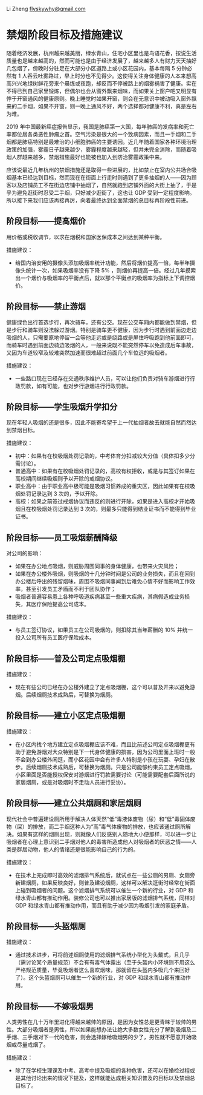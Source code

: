 Li Zheng <flyskywhy@gmail.com>

# 禁烟阶段目标及措施建议

随着经济发展，杭州越来越美丽，绿水青山，住宅小区里也是鸟语花香，按说生活质量也是越来越高的，然而可能也是由于经济发展了，越来越多人有财力天天抽好几包烟了，傍晚时分驻足在大部分小区道路上或小区花园内，基本每隔 5 分钟必然有 1 人吞云吐雾路过，早上时分也不见得少。这使得关注身体健康的人本来想高高兴兴地绿树鲜花旁来个晨练或夜跑，却反而不停被路上的烟雾祸害了健康。实在不得已到自己家里锻炼，但偶尔也会从窗外飘来烟味，而如果关上窗户吧又明显有悖于开窗通风的健康原则。晚上睡觉时如果开窗，则会在无意识中被动吸入窗外飘来的二手烟，如果不开窗，则一晚上通风不好，两个选择都对健康不利，真是左右为难。

2019 年中国最新癌症报告显示，我国是肺癌第一大国，每年肺癌的发病率和死亡率都位居各类恶性肿瘤之首。空气污染是很大的一个致病因素，而且一手烟和二手烟都是肺癌特别是最难治的小细胞肺癌的主要诱因。近几年随着国家各种环境治理政策的加强，雾霾日子越来越少，雾霾程度越来越轻，但并未完全消除，而随着吸烟人群越来越多，禁烟措施最好也能被也加入到防治雾霾政策中来。

应该说最近几年杭州的禁烟措施还是取得一些进展的，比如禁止在室内公共场合吸烟基本已经达到目标，然而现在在街面上行走时则遇到了更多抽烟的人——因为顾客以及店铺员工不在街边店铺中抽烟了，自然就跑到店铺外面的大街上抽了，于是乎为避免逛街时忍受二手烟，只好减少逛街了，这也让 GDP 受到一定程度影响。所以接下来我们应该再接再厉，向着最终达到全面禁烟的总目标再阶段性前进。

## 阶段目标——提高烟价
用价格或税收调节，以求在烟税和国家医保成本之间达到某种平衡。

措施建议：

* 给国内治安用的摄像头添加吸烟率统计功能，然后将烟价提高一倍，每半年摄像头统计一次，如果吸烟率没有下降 5% ，则烟价再提高一倍。经过几年摸索出一个烟价与吸烟率的平衡点后，就以那个平衡点的吸烟率为指标上下调控烟价。

## 阶段目标——禁止游烟
健康绿色出行首选步行，再次骑车，还有公交。现在公交车厢内都能做到禁烟，但是步行和骑车则没法躲过游烟。特别是骑车更不健康，因为步行时遇到前面边走边吸烟的人，只需要原地停留一会等他走远或是绕路或是屏住呼吸跑到他前面即可，而骑车时遇到前面边骑边吸烟的人，一般来说既不能突然停车以免造成后车事故，又因为车道较窄及较难突然加速而很难超过前面几个车位远的吸烟者。

措施建议：

* 一些路口现在已经存在交通秩序维护人员，可以让他们负责对骑车游烟进行行政罚款，如有可能，也对步行游烟进行行政罚款。

## 阶段目标——学生吸烟升学扣分
现在年轻人吸烟的还是很多，因此不能寄希望于上一代抽烟者故去就能自然而然达到禁烟目标。

措施建议：

* 初中：如果有在校吸烟处罚记录的，中考体育分扣减较大分值（具体扣多少分需讨论）。
* 普通高中：如果有在校吸烟处罚记录的，高校有权拒收，或是与其签订如果在高校期间继续吸烟则予以开除的戒烟协议。
* 职业高中：由于职业高中极可能是吸烟习惯养成的重灾区，因此如果有在校吸烟处罚记录达到 3 次的，予以开除。
* 高校：如果之前签过戒烟协议而违反的则进行开除，如果是进入高校才开始吸烟且在校吸烟处罚记录达到 3 次的，则最多只能得到结业证书而不能得到毕业证书。

## 阶段目标——员工吸烟薪酬降级
对公司的影响：

* 如果在办公地点吸烟，则威胁周围同事的身体健康，也带来火灾风险；
* 如果在办公楼外吸烟，则吸烟的十几分钟时间是公司的业务损失，而且在回到办公楼后呼出的残留烟味，周围不吸烟同事闻到后难免心情不好而影响工作效率，甚至引发员工矛盾而不利于团队协作；
* 吸烟者普遍容易患上各种呼吸道疾病甚至一些重大疾病，其病假造成业务损失，其医疗保险提高公司成本。

措施建议：

* 与员工签订协议，如果员工在公司吸烟的，则扣除其当年薪酬的 10% 并统一投入公司所有员工医疗保险成本。

## 阶段目标——普及公司定点吸烟棚
措施建议：

* 现在有些公司已经在办公楼外建立了定点吸烟棚，这个可以普及开来以避免游烟。后续烟厕技术成熟后，可替换为烟厕。

## 阶段目标——建立小区定点吸烟棚
措施建议：

* 在小区内找个地方建立定点吸烟棚应该不难，而且比前述公司定点吸烟棚更有助于避免游烟对大众特别是下一代身体健康的损害，因为公司里面上班时一般不会到办公楼外闲逛，而小区花园中会有许多人特别是小孩在玩耍、孕妇在散步。后续烟厕技术成熟后，可替换为烟厕。只是公司能够约束员工定点吸烟，小区里面是否能授权保安对游烟进行罚款需要讨论（可能需要配套后面所说的家居烟厕，或是对吸烟时不走动人员进行妥协）。

## 阶段目标——建立公共烟厕和家居烟厕
现代社会中普遍建设厕所用于解决人体天然“低”毒液体废物（尿）和“低”毒固体废物（屎）的排放，而二手烟这种人为“高”毒气体废物的排放，也应该通过厕所解决。如果有这样的烟厕出现，则就像人们反感别人随地大小便那样，可以进一步让吸烟者在心理上意识到二手烟对他人的毒害所造成他人对吸烟者的厌恶之情——人类是群居动物，他人的情绪还是很能影响自己的行为的。

措施建议：

* 在技术上完成即时高效的滤烟排气系统后，就试点在一些公厕的男厕、女厕旁新建烟厕，如果反映良好，则普及建设烟厕，这样可以解决逛街时经常在街面上碰到吸烟者的问题。这个滤烟排气系统可以催生一个新的行业，对 GDP 和绿水青山都有推动作用。装修公司也可以推出家居版的滤烟排气系统，同样对 GDP 和绿水青山都有推动作用，而且有助于减少因为吸烟引发的家庭矛盾。

## 阶段目标——头盔烟厕
措施建议：

* 通过技术进步，可将前述烟厕使用的滤烟排气系统小型化为头戴式，且几乎（需讨论某个质量规范）不会有有毒气体露出（至于头盔内小环境则不用这么严格规范质量，毕竟吸烟者这么喜欢烟味，那就留在头盔内多吸几个来回好了）。这个头盔烟厕可以催生一个新的行业，对 GDP 和绿水青山都有推动作用。

## 阶段目标——不嫁吸烟男
人类男性在几十万年里进化得越来越帅的原因，是因为女性总是更青睐于较帅的男性。大部分吸烟者是男性，所以如果能想办法让绝大多数女性充分了解到吸烟及二手烟、三手烟对下一代的危害，则会选择嫁给吸烟男的少了，男性就不愿意开始吸烟或尽量戒烟了。

措施建议：

* 除了在学校生理课及中考、高考中提及吸烟的各种危害，还可以在婚检过程或是其他讨论出来的情况下提及，这样就能达成相关知识普及的目标以及禁烟总目标了。
